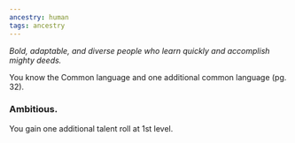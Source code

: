 ```yaml
---
ancestry: human
tags: ancestry
---
```

*Bold, adaptable, and diverse people who learn quickly and accomplish mighty deeds.*

You know the Common language and one additional common language (pg. 32).

### Ambitious. 
You gain one additional talent roll at 1st level.
